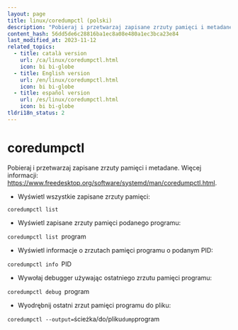 ```yaml
---
layout: page
title: linux/coredumpctl (polski)
description: "Pobieraj i przetwarzaj zapisane zrzuty pamięci i metadane."
content_hash: 56dd5de6c28816ba1ec8a08e480a1ec3bca23e84
last_modified_at: 2023-11-12
related_topics:
  - title: català version
    url: /ca/linux/coredumpctl.html
    icon: bi bi-globe
  - title: English version
    url: /en/linux/coredumpctl.html
    icon: bi bi-globe
  - title: español version
    url: /es/linux/coredumpctl.html
    icon: bi bi-globe
tldri18n_status: 2
---
```

# coredumpctl

Pobieraj i przetwarzaj zapisane zrzuty pamięci i metadane.
Więcej informacji: <https://www.freedesktop.org/software/systemd/man/coredumpctl.html>.

- Wyświetl wszystkie zapisane zrzuty pamięci:

`coredumpctl list`

- Wyświetl zapisane zrzuty pamięci podanego programu:

`coredumpctl list `<span class="tldr-var badge badge-pill bg-dark-lm bg-white-dm text-white-lm text-dark-dm font-weight-bold">program</span>

- Wyświetl informacje o zrzutach pamięci programu o podanym PID:

`coredumpctl info `<span class="tldr-var badge badge-pill bg-dark-lm bg-white-dm text-white-lm text-dark-dm font-weight-bold">PID</span>

- Wywołaj debugger używając ostatniego zrzutu pamięci programu:

`coredumpctl debug `<span class="tldr-var badge badge-pill bg-dark-lm bg-white-dm text-white-lm text-dark-dm font-weight-bold">program</span>

- Wyodrębnij ostatni zrzut pamięci programu do pliku:

`coredumpctl --output=`<span class="tldr-var badge badge-pill bg-dark-lm bg-white-dm text-white-lm text-dark-dm font-weight-bold">ścieżka/do/pliku</span>` dump `<span class="tldr-var badge badge-pill bg-dark-lm bg-white-dm text-white-lm text-dark-dm font-weight-bold">program</span>
